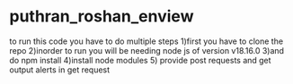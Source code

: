 # puthran_roshan_enview
to run this code you have to do multiple steps
1)first you have to clone the repo
2)inorder to run you will be needing node js of version v18.16.0
3)and do npm install 
4)install node modules
5) provide post requests and get output alerts in get request

